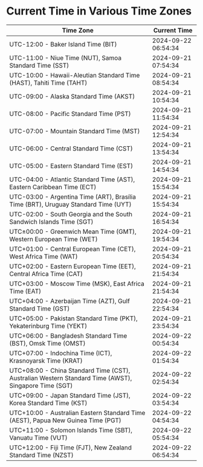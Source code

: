 # Current Time in Various Time Zones

| Time Zone | Current Time |
|-----------|--------------|
| UTC-12:00 - Baker Island Time (BIT) | 2024-09-22 06:54:34 |
| UTC-11:00 - Niue Time (NUT), Samoa Standard Time (SST) | 2024-09-21 07:54:34 |
| UTC-10:00 - Hawaii-Aleutian Standard Time (HAST), Tahiti Time (TAHT) | 2024-09-21 08:54:34 |
| UTC-09:00 - Alaska Standard Time (AKST) | 2024-09-21 10:54:34 |
| UTC-08:00 - Pacific Standard Time (PST) | 2024-09-21 11:54:34 |
| UTC-07:00 - Mountain Standard Time (MST) | 2024-09-21 12:54:34 |
| UTC-06:00 - Central Standard Time (CST) | 2024-09-21 13:54:34 |
| UTC-05:00 - Eastern Standard Time (EST) | 2024-09-21 14:54:34 |
| UTC-04:00 - Atlantic Standard Time (AST), Eastern Caribbean Time (ECT) | 2024-09-21 15:54:34 |
| UTC-03:00 - Argentina Time (ART), Brasília Time (BRT), Uruguay Standard Time (UYT) | 2024-09-21 15:54:34 |
| UTC-02:00 - South Georgia and the South Sandwich Islands Time (SGT) | 2024-09-21 16:54:34 |
| UTC±00:00 - Greenwich Mean Time (GMT), Western European Time (WET) | 2024-09-21 19:54:34 |
| UTC+01:00 - Central European Time (CET), West Africa Time (WAT) | 2024-09-21 20:54:34 |
| UTC+02:00 - Eastern European Time (EET), Central Africa Time (CAT) | 2024-09-21 21:54:34 |
| UTC+03:00 - Moscow Time (MSK), East Africa Time (EAT) | 2024-09-21 21:54:34 |
| UTC+04:00 - Azerbaijan Time (AZT), Gulf Standard Time (GST) | 2024-09-21 22:54:34 |
| UTC+05:00 - Pakistan Standard Time (PKT), Yekaterinburg Time (YEKT) | 2024-09-21 23:54:34 |
| UTC+06:00 - Bangladesh Standard Time (BST), Omsk Time (OMST) | 2024-09-22 00:54:34 |
| UTC+07:00 - Indochina Time (ICT), Krasnoyarsk Time (KRAT) | 2024-09-22 01:54:34 |
| UTC+08:00 - China Standard Time (CST), Australian Western Standard Time (AWST), Singapore Time (SGT) | 2024-09-22 02:54:34 |
| UTC+09:00 - Japan Standard Time (JST), Korea Standard Time (KST) | 2024-09-22 03:54:34 |
| UTC+10:00 - Australian Eastern Standard Time (AEST), Papua New Guinea Time (PGT) | 2024-09-22 04:54:34 |
| UTC+11:00 - Solomon Islands Time (SBT), Vanuatu Time (VUT) | 2024-09-22 05:54:34 |
| UTC+12:00 - Fiji Time (FJT), New Zealand Standard Time (NZST) | 2024-09-22 06:54:34 |
